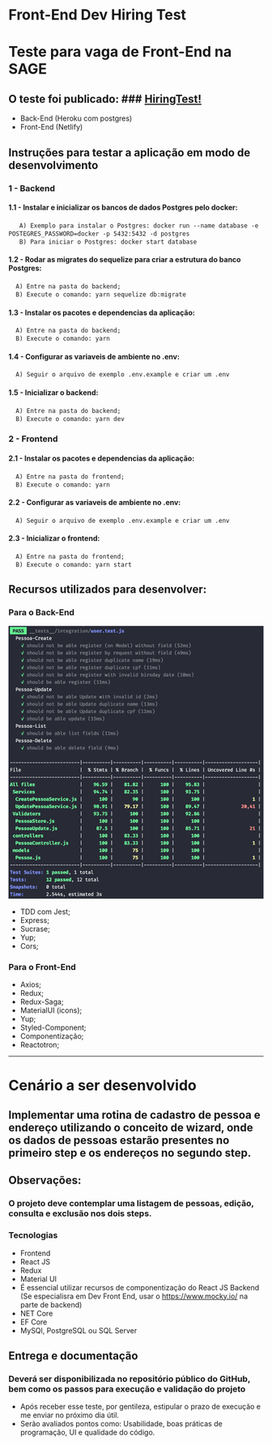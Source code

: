 # Front-End Dev Hiring Test 
# Teste para vaga de Front-End na SAGE

## O teste foi publicado: ### [HiringTest!](https://gifted-booth-d3b096.netlify.com/)
- Back-End (Heroku com postgres)
- Front-End (Netlify)

## Instruções para testar a aplicação em modo de desenvolvimento

### 1 - Backend
   #### 1.1 - Instalar e inicializar os bancos de dados Postgres pelo docker:
       A) Exemplo para instalar o Postgres: docker run --name database -e POSTEGRES_PASSWORD=docker -p 5432:5432 -d postgres
       B) Para iniciar o Postgres: docker start database
       
   #### 1.2 - Rodar as migrates do sequelize para criar a estrutura do banco Postgres:
      A) Entre na pasta do backend;
      B) Execute o comando: yarn sequelize db:migrate
      
   #### 1.3 - Instalar os pacotes e dependencias da aplicação:
      A) Entre na pasta do backend;
      B) Execute o comando: yarn

   #### 1.4 - Configurar as variaveis de ambiente no .env:
      A) Seguir o arquivo de exemplo .env.example e criar um .env 

   #### 1.5 - Inicializar o backend:
      A) Entre na pasta do backend;
      B) Execute o comando: yarn dev

### 2 - Frontend

   #### 2.1 - Instalar os pacotes e dependencias da aplicação:
      A) Entre na pasta do frontend;
      B) Execute o comando: yarn

   #### 2.2 - Configurar as variaveis de ambiente no .env:
      A) Seguir o arquivo de exemplo .env.example e criar um .env 

   #### 2.3 - Inicializar o frontend:
      A) Entre na pasta do frontend;
      B) Execute o comando: yarn start

## Recursos utilizados para desenvolver:
   ### Para o Back-End 
   
   ![alt text](https://github.com/marcelochb/HiringTestSage/blob/master/assets/TDD.result.png)

   - TDD com Jest;
   - Express;
   - Sucrase;
   - Yup;
   - Cors;
   
   ### Para o Front-End
   - Axios;
   - Redux;
   - Redux-Saga;
   - MaterialUI (icons);
   - Yup;
   - Styled-Component;
   - Componentização;
   - Reactotron;

_________________________________________
# Cenário a ser desenvolvido

## Implementar uma rotina de cadastro de pessoa e endereço utilizando o conceito de wizard, onde os dados de pessoas estarão presentes no primeiro step e os endereços no segundo step.

## Observações:
### O projeto deve contemplar uma listagem de pessoas, edição, consulta e exclusão nos dois steps.
### Tecnologias
- Frontend
- React JS
- Redux
- Material UI
- É essencial utilizar recursos de componentização do React JS
Backend (Se especialisra em Dev Front End, usar o https://www.mocky.io/ na parte de backend)
- NET Core
- EF Core
- MySQl, PostgreSQL ou SQL Server
## Entrega e documentação
### Deverá ser disponibilizada no repositório público do GitHub, bem como os passos para execução e validação do projeto
- Após receber esse teste, por gentileza, estipular o prazo de execução e me enviar no próximo dia útil.
- Serão avaliados pontos como: Usabilidade, boas práticas de programação, UI e qualidade do código.
